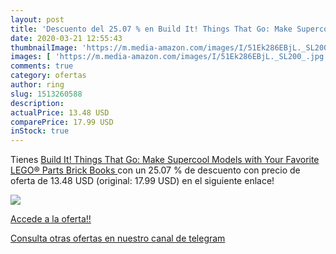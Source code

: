 ```yaml
---
layout: post
title: 'Descuento del 25.07 % en Build It! Things That Go: Make Supercool'
date: 2020-03-21 12:55:43
thumbnailImage: 'https://m.media-amazon.com/images/I/51Ek286EBjL._SL200_.jpg'
images: [ 'https://m.media-amazon.com/images/I/51Ek286EBjL._SL200_.jpg' ]
comments: true
category: ofertas
author: ring
slug: 1513260588
description:
actualPrice: 13.48 USD
comparePrice: 17.99 USD
inStock: true
---
```


Tienes [Build It! Things That Go: Make Supercool Models with Your Favorite LEGO® Parts  Brick Books ](https://www.amazon.com/dp/1513260588/?tag=redken08-20) con un 25.07 % de descuento con precio de oferta de 13.48 USD (original: 17.99 USD) en el siguiente enlace!

[![](https://m.media-amazon.com/images/I/51Ek286EBjL._SL200_.jpg)](https://www.amazon.com/dp/1513260588/?tag=redken08-20)

[Accede a la oferta!!](https://www.amazon.com/dp/1513260588/?tag=redken08-20)

[Consulta otras ofertas en nuestro canal de telegram](https://t.me/s/ofertas25)
